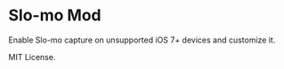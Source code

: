 Slo-mo Mod
==========

Enable Slo-mo capture on unsupported iOS 7+ devices and customize it.

MIT License.

